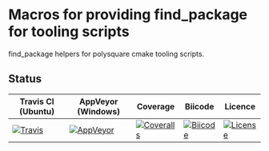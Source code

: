 # Macros for providing find_package for tooling scripts #

find_package helpers for polysquare cmake tooling scripts.

## Status ##

| Travis CI (Ubuntu) | AppVeyor (Windows) | Coverage | Biicode | Licence |
|--------------------|--------------------|----------|---------|---------|
|[![Travis](https://img.shields.io/travis/polysquare/tooling-find-pkg-util.svg)](http://travis-ci.org/polysquare/tooling-find-pkg-util)|[![AppVeyor](https://img.shields.io/appveyor/ci/smspillaz/tooling-find-package-cmake-util.svg)](https://ci.appveyor.com/project/smspillaz/tooling-find-package-cmake-util)|[![Coveralls](https://img.shields.io/coveralls/polysquare/tooling-find-pkg-util.svg)](http://coveralls.io/polysquare/tooling-find-pkg-util)|[![Biicode](https://webapi.biicode.com/v1/badges/smspillaz/smspillaz/tooling-find-pkg-util/master)](https://www.biicode.com/smspillaz/tooling-find-pkg-util)|[![License](https://img.shields.io/github/license/polysquare/tooling-find-pkg-util.svg)](http://github.com/polysquare/tooling-find-pkg-util)|
